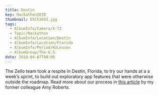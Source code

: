 ```yaml
---
title: Destin
key: Hackathon2018
thumbnail: DSCF2843.jpg
tags:
  - AlbumInfo/Camera/X-T2
  - Topic/Hackathon
  - AlbumInfo/Location/Destin
  - AlbumInfo/Location/Florida
  - AlbumInfo/Period/KULeuven
  - AlbumGroup/The-U.S.
date: 2018-04-07T00:00
---
```

The Zello team took a respite in Destin, Florida, to try our hands at a a week’s sprint, to build out exploratory app features that were otherwise outside the roadmap. Read more about our process in [this article](https://medium.com/zello-ptt/not-your-average-company-hackathon-e1d92c37e5fd) by my former colleague Amy Roberts.
